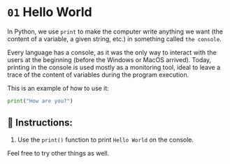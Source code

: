 # `01` Hello World

In Python, we use `print` to make the computer write anything we want (the content of a variable, a given string, etc.)
in something called `the console`.

Every language has a console, as it was the only way to interact with the users at the beginning
(before the Windows or MacOS arrived). Today, printing in the console is used mostly as a
 monitoring tool, ideal to leave a trace of the content of variables during the program execution.

This is an example of how to use it:

```py
print("How are you?")
```

## 📝 Instructions:

1. Use the `print()` function to print `Hello World` on the console. 

Feel free to try other things as well.

